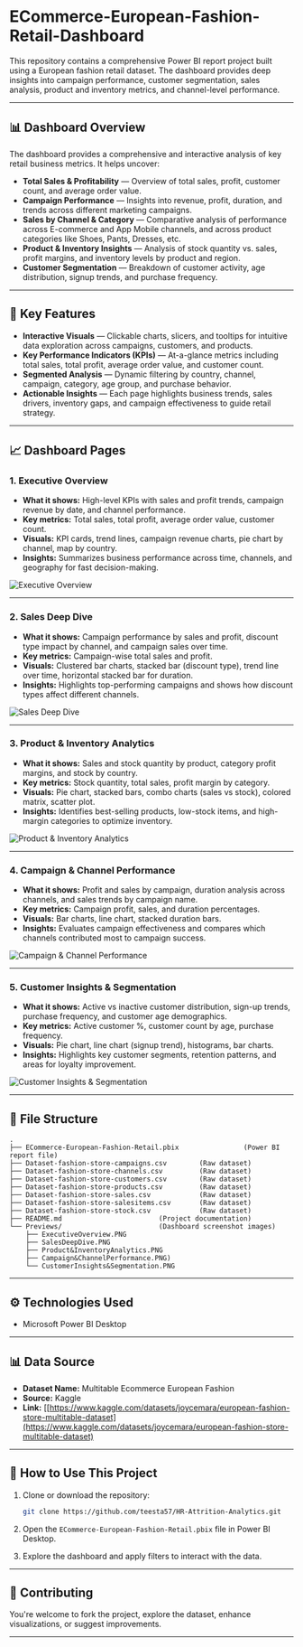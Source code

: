 # ECommerce-European-Fashion-Retail-Dashboard

This repository contains a comprehensive Power BI report project built using a European fashion retail dataset. The dashboard provides deep insights into campaign performance, customer segmentation, sales analysis, product and inventory metrics, and channel-level performance.

---

## 📊 Dashboard Overview

The dashboard provides a comprehensive and interactive analysis of key retail business metrics. It helps uncover:

* **Total Sales & Profitability** — Overview of total sales, profit, customer count, and average order value.
* **Campaign Performance** — Insights into revenue, profit, duration, and trends across different marketing campaigns.
* **Sales by Channel & Category** — Comparative analysis of performance across E-commerce and App Mobile channels, and across product categories like Shoes, Pants, Dresses, etc.
* **Product & Inventory Insights** — Analysis of stock quantity vs. sales, profit margins, and inventory levels by product and region.
* **Customer Segmentation** — Breakdown of customer activity, age distribution, signup trends, and purchase frequency.

---

## 🚀 Key Features

* **Interactive Visuals** — Clickable charts, slicers, and tooltips for intuitive data exploration across campaigns, customers, and products.
* **Key Performance Indicators (KPIs)** — At-a-glance metrics including total sales, total profit, average order value, and customer count.
* **Segmented Analysis** — Dynamic filtering by country, channel, campaign, category, age group, and purchase behavior.
* **Actionable Insights** — Each page highlights business trends, sales drivers, inventory gaps, and campaign effectiveness to guide retail strategy.

---

## 📈 Dashboard Pages

### 1. Executive Overview

* **What it shows:** High-level KPIs with sales and profit trends, campaign revenue by date, and channel performance.
* **Key metrics:** Total sales, total profit, average order value, customer count.
* **Visuals:** KPI cards, trend lines, campaign revenue charts, pie chart by channel, map by country.
* **Insights:** Summarizes business performance across time, channels, and geography for fast decision-making.

![Executive Overview](Previews/ExecutiveOverview.PNG)

---

### 2. Sales Deep Dive
* **What it shows:** Campaign performance by sales and profit, discount type impact by channel, and campaign sales over time.
* **Key metrics:** Campaign-wise total sales and profit.
* **Visuals:** Clustered bar charts, stacked bar (discount type), trend line over time, horizontal stacked bar for duration.
* **Insights:** Highlights top-performing campaigns and shows how discount types affect different channels.

![Sales Deep Dive](Previews/SalesDeepDive.PNG)

---

### 3. Product & Inventory Analytics
* **What it shows:** Sales and stock quantity by product, category profit margins, and stock by country.
* **Key metrics:** Stock quantity, total sales, profit margin by category.
* **Visuals:** Pie chart, stacked bars, combo charts (sales vs stock), colored matrix, scatter plot.
* **Insights:** Identifies best-selling products, low-stock items, and high-margin categories to optimize inventory.

![Product & Inventory Analytics](Previews/Product&InventoryAnalytics.PNG)

---

### 4. Campaign & Channel Performance
* **What it shows:** Profit and sales by campaign, duration analysis across channels, and sales trends by campaign name.
* **Key metrics:** Campaign profit, sales, and duration percentages.
* **Visuals:** Bar charts, line chart, stacked duration bars.
* **Insights:** Evaluates campaign effectiveness and compares which channels contributed most to campaign success.

![Campaign & Channel Performance](Previews/Campaign&ChannelPerformance.PNG)

---

### 5. Customer Insights & Segmentation
* **What it shows:** Active vs inactive customer distribution, sign-up trends, purchase frequency, and customer age demographics.
* **Key metrics:** Active customer %, customer count by age, purchase frequency.
* **Visuals:** Pie chart, line chart (signup trend), histograms, bar charts.
* **Insights:** Highlights key customer segments, retention patterns, and areas for loyalty improvement.

![Customer Insights & Segmentation](Previews/CustomerInsights&Segmentation.PNG)

---

## 📂 File Structure

```
.
├── ECommerce-European-Fashion-Retail.pbix                (Power BI report file)
├── Dataset-fashion-store-campaigns.csv        (Raw dataset)
├── Dataset-fashion-store-channels.csv         (Raw dataset)
├── Dataset-fashion-store-customers.csv        (Raw dataset)
├── Dataset-fashion-store-products.csv         (Raw dataset)
├── Dataset-fashion-store-sales.csv            (Raw dataset)
├── Dataset-fashion-store-salesitems.csv       (Raw dataset)
├── Dataset-fashion-store-stock.csv            (Raw dataset)
├── README.md                        (Project documentation)
└── Previews/                        (Dashboard screenshot images)
    ├── ExecutiveOverview.PNG
    ├── SalesDeepDive.PNG
    ├── Product&InventoryAnalytics.PNG
    ├── Campaign&ChannelPerformance.PNG)
    └── CustomerInsights&Segmentation.PNG
```

---

## ⚙️ Technologies Used

* Microsoft Power BI Desktop

---

## 📊 Data Source

* **Dataset Name:** Multitable Ecommerce European Fashion
* **Source:** Kaggle
* **Link:** [[https://www.kaggle.com/datasets/joycemara/european-fashion-store-multitable-dataset](https://www.kaggle.com/datasets/joycemara/european-fashion-store-multitable-dataset)

---

## 🚀 How to Use This Project

1. Clone or download the repository:

   ```bash
   git clone https://github.com/teesta57/HR-Attrition-Analytics.git
   ```
2. Open the `ECommerce-European-Fashion-Retail.pbix` file in Power BI Desktop.
3. Explore the dashboard and apply filters to interact with the data.

---

## 🤝 Contributing

You're welcome to fork the project, explore the dataset, enhance visualizations, or suggest improvements.

---

















